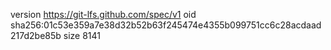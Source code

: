version https://git-lfs.github.com/spec/v1
oid sha256:01c53e359a7e38d32b52b63f245474e4355b099751cc6c28acdaad217d2be85b
size 8141
